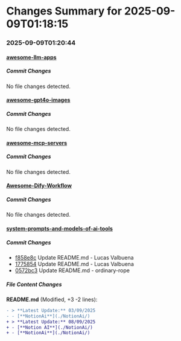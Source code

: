 # Changes Summary for 2025-09-09T01:18:15

### 2025-09-09T01:20:44

#### [awesome-llm-apps](https://github.com/Shubhamsaboo/awesome-llm-apps)

##### Commit Changes

No file changes detected.

#### [awesome-gpt4o-images](https://github.com/jamez-bondos/awesome-gpt4o-images)

##### Commit Changes

No file changes detected.

#### [awesome-mcp-servers](https://github.com/punkpeye/awesome-mcp-servers)

##### Commit Changes

No file changes detected.

#### [Awesome-Dify-Workflow](https://github.com/svcvit/Awesome-Dify-Workflow)

##### Commit Changes

No file changes detected.

#### [system-prompts-and-models-of-ai-tools](https://github.com/x1xhlol/system-prompts-and-models-of-ai-tools)

##### Commit Changes

- [f858e8c](https://github.com/x1xhlol/system-prompts-and-models-of-ai-tools/commit/f858e8ced62645326acd8bb97f77c89ee9df586c) Update README.md - Lucas Valbuena
- [1775854](https://github.com/x1xhlol/system-prompts-and-models-of-ai-tools/commit/1775854913fd84636ec4f7013959f3a3fb09734d) Update README.md - Lucas Valbuena
- [0572bc3](https://github.com/x1xhlol/system-prompts-and-models-of-ai-tools/commit/0572bc30265afd3657d538e806607c804e876897) Update README.md - ordinary-rope


##### File Content Changes

**README.md** (Modified, +3 -2 lines):

```diff
- > **Latest Update:** 03/09/2025
- - [**NotionAi**](./NotionAi/)
+ > **Latest Update:** 08/09/2025
+ - [**Notion AI**](./NotionAi/)
+ - [**NotionAi**](./NotionAi/)
```
